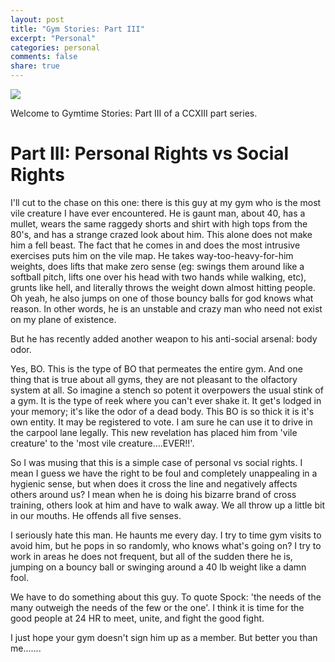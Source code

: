 ```yaml
---
layout: post
title: "Gym Stories: Part III"
excerpt: "Personal"
categories: personal
comments: false
share: true
---
```


![](http://reedlibrary.org/sites/default/files/images/Childrens/preschool-snack-time-clip-art-storytime2(1).jpg)


Welcome to Gymtime Stories: Part III of a CCXIII part series.

# Part III: Personal Rights vs Social Rights


I'll cut to the chase on this one: there is this guy at my gym who is the most vile creature I have ever encountered. He is gaunt man, about 40, has a mullet, wears the same raggedy shorts and shirt with high tops from the 80's, and has a strange crazed look about him. This alone does not make him a fell beast. The fact that he comes in and does the most intrusive exercises puts him on the vile map. He takes way-too-heavy-for-him weights, does lifts that make zero sense (eg: swings them around like a softball pitch, lifts one over his head with two hands while walking, etc), grunts like hell, and literally throws the weight down almost hitting people. Oh yeah, he also jumps on one of those bouncy balls for god knows what reason. In other words, he is an unstable and crazy man who need not exist on my plane of existence.

But he has recently added another weapon to his anti-social arsenal: body odor. 


Yes, BO. This is the type of BO that permeates the entire gym. And one thing that is true about all gyms, they are not pleasant to the olfactory system at all. So imagine a stench so potent it overpowers the usual stink of a gym. It is the type of reek where you can't ever shake it. It get's lodged in your memory; it's like the odor of a dead body. This BO is so thick it is it's own entity. It may be registered to vote. I am sure he can use it to drive in the carpool lane legally. This new revelation has placed him from 'vile creature' to the 'most vile creature....EVER!!'.


So I was musing that this is a simple case of personal vs social rights. I mean I guess we have the right to be foul and completely unappealing in a hygienic sense, but when does it cross the line and negatively affects others around us? I mean when he is doing his bizarre brand of cross training, others look at him and have to walk away. We all throw up a little bit in our mouths. He offends all five senses. 


I seriously hate this man. He haunts me every day. I try to time gym visits to avoid him, but he pops in so randomly, who knows what's going on? I try to work in areas he does not frequent, but all of the sudden there he is, jumping on a bouncy ball or swinging around a 40 lb weight like a damn fool. 


We have to do something about this guy. To quote Spock: 'the needs of the many outweigh the needs of the few or the one'. I think it is time for the good people at 24 HR to meet, unite, and fight the good fight. 


I just hope your gym doesn't sign him up as a member. But better you than me.......













